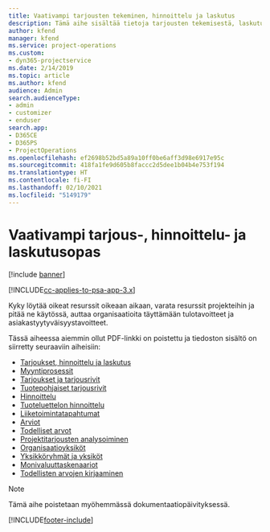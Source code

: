 ```yaml
---
title: Vaativampi tarjousten tekeminen, hinnoittelu ja laskutus
description: Tämä aihe sisältää tietoja tarjousten tekemisestä, laskutuksesta ja hinnoittelusta Project Service Automationissa.
author: kfend
manager: kfend
ms.service: project-operations
ms.custom:
- dyn365-projectservice
ms.date: 2/14/2019
ms.topic: article
ms.author: kfend
audience: Admin
search.audienceType:
- admin
- customizer
- enduser
search.app:
- D365CE
- D365PS
- ProjectOperations
ms.openlocfilehash: ef2698b52bd5a89a10ff0be6aff3d98e6917e95c
ms.sourcegitcommit: 418fa1fe9d605b8faccc2d5dee1b04b4e753f194
ms.translationtype: HT
ms.contentlocale: fi-FI
ms.lasthandoff: 02/10/2021
ms.locfileid: "5149179"
---
```

# <a name="advanced-quoting-pricing-and-billing-guide"></a>Vaativampi tarjous-, hinnoittelu- ja laskutusopas

[!include [banner](../../includes/psa-now-project-operations.md)]

[!INCLUDE[cc-applies-to-psa-app-3.x](../../includes/cc-applies-to-psa-app-3x.md)]

Kyky löytää oikeat resurssit oikeaan aikaan, varata resurssit projekteihin ja pitää ne käytössä, auttaa organisaatioita täyttämään tulotavoitteet ja asiakastyytyväisyystavoitteet. 

Tässä aiheessa aiemmin ollut PDF-linkki on poistettu ja tiedoston sisältö on siirretty seuraaviin aiheisiin:

- [Tarjoukset, hinnoittelu ja laskutus](../quote-bill-price.md)
- [Myyntiprosessit](../basic-sales-process.md)
- [Tarjoukset ja tarjousrivit](../basic-quote-lines.md)
- [Tuotepohjaiset tarjousrivit](../product-based-quote-lines.md)
- [Hinnoittelu](../basic-pricing.md)
- [Tuoteluettelon hinnoittelu](../product-catalog-pricing.md)
- [Liiketoimintatapahtumat](../basic-business-transactions.md)
- [Arviot](../estimates.md)
- [Todelliset arvot](../actuals.md)
- [Projektitarjousten analysoiminen](../basic-analyzing-quotes.md)
- [Organisaatioyksiköt](../advanced-organizational.md)
- [Yksikköryhmät ja yksiköt](../advanced-units.md)
- [Monivaluuttaskenaariot](../advanced-currency.md)
- [Todellisten arvojen kirjaaminen](../advanced-actuals.md)

> [!NOTE]
> Tämä aihe poistetaan myöhemmässä dokumentaatiopäivityksessä. 


[!INCLUDE[footer-include](../../includes/footer-banner.md)]